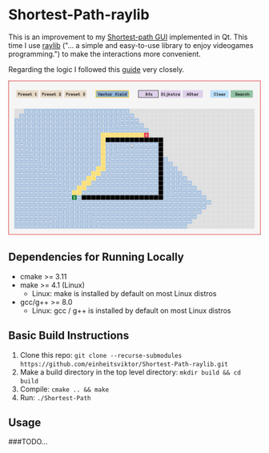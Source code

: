 # Shortest-Path-raylib

This is an improvement to my [Shortest-path GUI](https://github.com/einheitsviktor/Shortest-Path) implemented in Qt.
This time I use [raylib](https://www.raylib.com/) ("... a simple and easy-to-use library to enjoy videogames programming.") to make the interactions more convenient.
<!-- This is my attempt to implement a GUI in C++ to find the shortest path in a two-dimensional field. -->

Regarding the logic I followed this [guide](https://www.redblobgames.com/pathfinding/a-star/introduction.html) very closely.

![Screenshot](Screenshot.png)

## Dependencies for Running Locally
* cmake >= 3.11
* make >= 4.1 (Linux)
  * Linux: make is installed by default on most Linux distros
* gcc/g++ >= 8.0
  * Linux: gcc / g++ is installed by default on most Linux distros

## Basic Build Instructions

1. Clone this repo: `git clone --recurse-submodules https://github.com/einheitsviktor/Shortest-Path-raylib.git`
2. Make a build directory in the top level directory: `mkdir build && cd build`
3. Compile: `cmake .. && make`
4. Run: `./Shortest-Path`

## Usage
###TODO...
